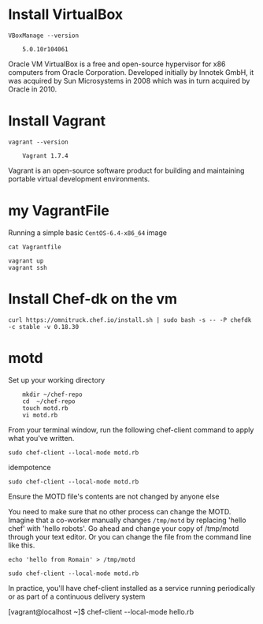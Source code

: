 
# Install VirtualBox

    VBoxManage --version

        5.0.10r104061


Oracle VM VirtualBox is a free and open-source hypervisor for x86 computers from Oracle Corporation. Developed initially by Innotek GmbH, it was acquired by Sun Microsystems in 2008 which was in turn acquired by Oracle in 2010.

# Install Vagrant

    vagrant --version

        Vagrant 1.7.4

Vagrant is an open-source software product for building and maintaining portable virtual development environments. 


# my VagrantFile

Running a simple basic `CentOS-6.4-x86_64` image

    cat Vagrantfile 

    vagrant up
    vagrant ssh

# Install Chef-dk on the vm

    curl https://omnitruck.chef.io/install.sh | sudo bash -s -- -P chefdk -c stable -v 0.18.30

# motd

Set up your working directory    

        mkdir ~/chef-repo
        cd  ~/chef-repo
        touch motd.rb
        vi motd.rb

From your terminal window, run the following chef-client command to apply what you've written.

    sudo chef-client --local-mode motd.rb

idempotence
  
    sudo chef-client --local-mode motd.rb     

Ensure the MOTD file's contents are not changed by anyone else

You need to make sure that no other process can change the MOTD.
Imagine that a co-worker manually changes `/tmp/motd` by replacing 'hello chef' with 'hello robots'. Go ahead and change your copy of /tmp/motd through your text editor. Or you can change the file from the command line like this.

    echo 'hello from Romain' > /tmp/motd

    sudo chef-client --local-mode motd.rb

In practice, you'll have chef-client installed as a service running periodically or as part of a continuous delivery system


 
 
 
 
 
 
 
 
 
 
 
 
 
 
 
 
 
 
 
 
 
 
 
[vagrant@localhost ~]$ chef-client --local-mode hello.rb        
